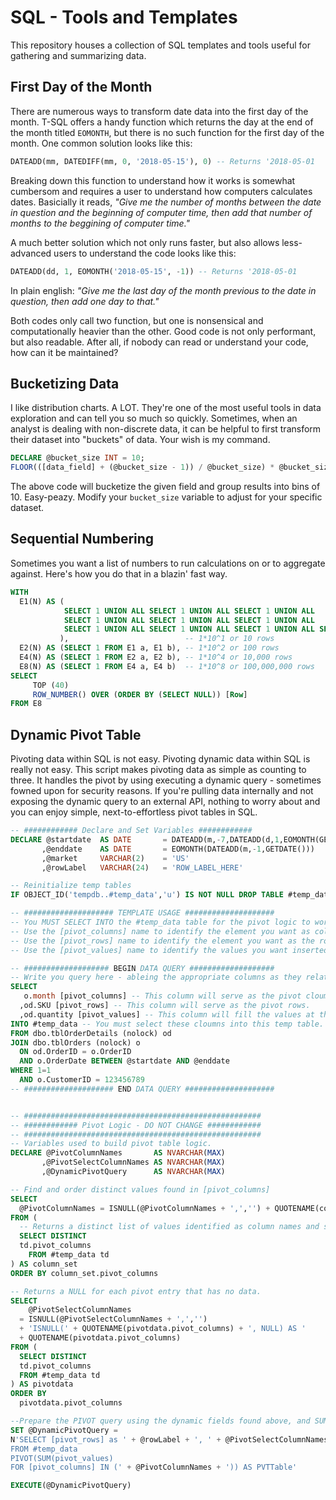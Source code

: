 # SQL - Tools and Templates
This repository houses a collection of SQL templates and tools useful for gathering and summarizing data.

## First Day of the Month
There are numerous ways to transform date data into the first day of the month. T-SQL offers a handy function which returns the day at the end of the month titled `EOMONTH`, but there is no such function for the first day of the month. One common solution looks like this: 
```sql 
DATEADD(mm, DATEDIFF(mm, 0, '2018-05-15'), 0) -- Returns '2018-05-01
```

Breaking down this function to understand how it works is somewhat cumbersom and requires a user to understand how computers calculates dates. Basicially it reads, *"Give me the number of months between the date in question and the beginning of computer time, then add that number of months to the beggining of computer time."*

A much better solution which not only runs faster, but also  allows less-advanced users to understand the code looks like this:

```sql
DATEADD(dd, 1, EOMONTH('2018-05-15', -1)) -- Returns '2018-05-01
```
In plain english: *"Give me the last day of the month previous to the date in question, then add one day to that."*

Both codes only call two function, but one is nonsensical and computationally heavier than the other. Good code is not only performant, but also readable. After all, if nobody can read or understand your code, how can it be maintained?

## Bucketizing Data
I like distribution charts. A LOT. They're one of the most useful tools in data exploration and can tell you so much so quickly. Sometimes, when an analyst is dealing with non-discrete data, it can be helpful to first transform their dataset into "buckets" of data. Your wish is my command.

```sql
DECLARE @bucket_size INT = 10;
FLOOR(([data_field] + (@bucket_size - 1)) / @bucket_size) * @bucket_size [Bucketized Field]
```

The above code will bucketize the given field and group results into bins of 10. Easy-peazy. Modify your `bucket_size` variable to adjust for your specific dataset.

## Sequential Numbering

Sometimes you want a list of numbers to run calculations on or to aggregate against. Here's how you do that in a blazin' fast way.

```sql
WITH 
  E1(N) AS (
            SELECT 1 UNION ALL SELECT 1 UNION ALL SELECT 1 UNION ALL 
            SELECT 1 UNION ALL SELECT 1 UNION ALL SELECT 1 UNION ALL 
            SELECT 1 UNION ALL SELECT 1 UNION ALL SELECT 1 UNION ALL SELECT 1
           ),                          -- 1*10^1 or 10 rows
  E2(N) AS (SELECT 1 FROM E1 a, E1 b), -- 1*10^2 or 100 rows
  E4(N) AS (SELECT 1 FROM E2 a, E2 b), -- 1*10^4 or 10,000 rows
  E8(N) AS (SELECT 1 FROM E4 a, E4 b)  -- 1*10^8 or 100,000,000 rows
SELECT 
	 TOP (40)
	 ROW_NUMBER() OVER (ORDER BY (SELECT NULL)) [Row]
FROM E8
```

## Dynamic Pivot Table

Pivoting data within SQL is not easy. Pivoting dynamic data within SQL is really not easy. This script makes pivoting data as simple as counting to three. It handles the pivot by using executing a dynamic query - sometimes fowned upon for security reasons. If you're pulling data internally and not exposing the dynamic query to an external API, nothing to worry about and you can enjoy simple, next-to-effortless pivot tables in SQL.

```sql
-- ############ Declare and Set Variables ############
DECLARE @startdate  AS DATE       = DATEADD(m,-7,DATEADD(d,1,EOMONTH(GETDATE())))
       ,@enddate    AS DATE       = EOMONTH(DATEADD(m,-1,GETDATE()))
       ,@market     VARCHAR(2)    = 'US'
       ,@rowLabel   VARCHAR(24)   = 'ROW_LABEL_HERE'

-- Reinitialize temp tables
IF OBJECT_ID('tempdb..#temp_data','u') IS NOT NULL DROP TABLE #temp_data

-- #################### TEMPLATE USAGE ####################
-- You MUST SELECT INTO the #temp_data table for the pivot logic to work correctly.
-- Use the [pivot_columns] name to identify the element you want as columns.
-- Use the [pivot_rows] name to identify the element you want as the row label.
-- Use the [pivot_values] name to identify the values you want inserted at the intersections of the pivot.

-- ################### BEGIN DATA QUERY ###################
-- Write you query here - ableing the appropriate columns as they relate to your desired pivot.
SELECT
   o.month [pivot_columns] -- This column will serve as the pivot cloumns.
  ,od.SKU [pivot_rows] -- This column will serve as the pivot rows.
  ,od.quantity [pivot_values] -- This column will fill the values at the intersection.
INTO #temp_data -- You must select these cloumns into this temp table.
FROM dbo.tblOrderDetails (nolock) od
JOIN dbo.tblOrders (nolock) o
  ON od.OrderID = o.OrderID
  AND o.OrderDate BETWEEN @startdate AND @enddate
WHERE 1=1
  AND o.CustomerID = 123456789
-- #################### END DATA QUERY ####################


-- #####################################################
-- ############ Pivot Logic - DO NOT CHANGE ############
-- #####################################################
-- Variables used to build pivot table logic.
DECLARE @PivotColumnNames       AS NVARCHAR(MAX)
       ,@PivotSelectColumnNames AS NVARCHAR(MAX)
       ,@DynamicPivotQuery      AS NVARCHAR(MAX)

-- Find and order distinct values found in [pivot_columns]
SELECT
  @PivotColumnNames = ISNULL(@PivotColumnNames + ',','') + QUOTENAME(column_set.pivot_columns)
FROM (
  -- Returns a distinct list of values identified as column names and sorts them.
  SELECT DISTINCT
  td.pivot_columns
    FROM #temp_data td
) AS column_set
ORDER BY column_set.pivot_columns

-- Returns a NULL for each pivot entry that has no data.
SELECT 
    @PivotSelectColumnNames
  = ISNULL(@PivotSelectColumnNames + ',','')
  + 'ISNULL(' + QUOTENAME(pivotdata.pivot_columns) + ', NULL) AS '
  + QUOTENAME(pivotdata.pivot_columns)
FROM (
  SELECT DISTINCT
  td.pivot_columns
  FROM #temp_data td
) AS pivotdata
ORDER BY
  pivotdata.pivot_columns

--Prepare the PIVOT query using the dynamic fields found above, and SUM the values.
SET @DynamicPivotQuery =
N'SELECT [pivot_rows] as ' + @rowLabel + ', ' + @PivotSelectColumnNames + '
FROM #temp_data
PIVOT(SUM(pivot_values)
FOR [pivot_columns] IN (' + @PivotColumnNames + ')) AS PVTTable'

EXECUTE(@DynamicPivotQuery)
```